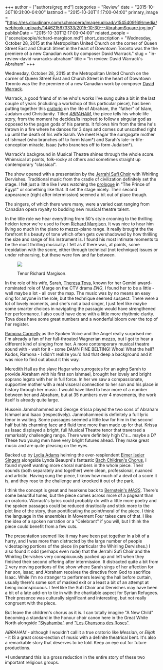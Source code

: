 +++
author = ["authors/greg.md"]
categories = "Review"
date = "2015-10-30T10:31:00-04:00"
lastmod = "2015-10-30T11:17:00-04:00"
primary_image = "https://res.cloudinary.com/schmopera/image/upload/v1545409169/media/webhook-uploads/1446215673333/2015-10-30---AbrahamSquare.jpg.jpg"
publishDate = "2015-10-30T12:17:00-04:00"
related_people = ["scene/people/richard-margison.md"]
short_description = "Wednesday, October 28, 2015 at the Metropolitan United Church on the corner of Queen Street East and Church Street in the heart of Downtown Toronto was the the premiere of a new Canadian work by composer David Warrack."
slug = "in-review-david-warracks-abraham"
title = "In review: David Warrack&#039;s Abraham"
+++

Wednesday, October 28, 2015 at the Metropolitan United Church on the corner of Queen Street East and Church Street in the heart of Downtown Toronto was the the premiere of a new Canadian work by composer [David Warrack](http://www.davidwarrack.ca/). 

Warrack, a good friend of mine who's works I've sung quite a bit in the last couple of years (including a workshop of this particular piece), has been putting together this [oratorio](https://en.wikipedia.org/wiki/Oratorio) on the life of Abraham, the "father" of Islam, Judaism and Christianity. Titled [*ABRAHAM*](http://www.abrahamoratorio.ca/), the piece tells his whole life story, from the moment he decides/is inspired to follow a singular god as opposed to the pagan gods of his parents. It follows him from the time he's thrown in a fire where he dances for 3 days and comes out unscathed right up until the death of his wife Sarah. We meet Hagar the surrgogate mother of Ishmael (who branches off to form Islam\*) and Sarah's late-in-life-conception miracle, Isaac (who branches off to form Judaism\*).

Warrack's background in Musical Theatre shines through the whole score. Whimsical at points, folk-rocky at others and sometimes straight up contemporary "classical". 

The show opened with a presentation by the [Jerrahi Sufi Choir](http://www.jerrahi.ca/index.html) with Whirling Dervishes. Traditional music from the cradle of civilization definitely set the stage. I felt just a little like I was watching the [prologue](https://www.youtube.com/watch?v=biVEtQQ_9mo) in "The Prince of Egypt" or something like that. It set the stage nicely. Their second appearance (right after intermission) seemed a bit out of place though. 

The singers, of which there were many, were a varied cast ranging from Canadian opera royalty to budding new musical theatre talent. 

In the title role we hear everything from 50's style crooning to the thrilling helden tenor we're used to from [Richard Margison](/scene/people/richard-margson/). It was nice to hear him living so much in the piano to mezzo-piano range. It really brought the the forefront his beauty of tone which often gets overshadowed by how thrilling the size and range of his instrument is. I found his most intimate moments to be the most thrilling musically. I felt as if there was, at points, some trepidation with the score, either through technical (not technique) issues or under rehearsing, but these were few and far between. 

<figure data-type="image">

![](https://res.cloudinary.com/schmopera/image/upload/v1545409169/media/webhook-uploads/1446216055087/4iJAxmseiK69CekZWQBkJ90LDos9DsVu_zr-SpqZ8u1QBJQJxroeXZR8khg0OCjjs8yYgckOGNDkzIl9RwXyZvr1GvaJ%3Dw680-h680-c)
</figcaption>Tenor Richard Margison.</figcaption>
</figure>

In the role of his wife, Sarah, [Theresa Tova](http://theresatova.com/), known for her Gemini award-nominated role of Marge on the CTV drama *ENG*, I found her to be a little - well maybe a lot - all over the map. The music was by no means an easy sing for anyone in the role, but the technique seemed suspect. There were a lot of lovely moments, and she's not a bad singer, I just feel like maybe some smarter choices in navigating the passagio would have strengthened her performance. I also could have done with a little more rhythmic clarity. Tova does have some great numbers and a wonderful bloom over the top of her register. 

[Ramona Carmelly](http://ramonacarmelly.blogspot.ca/) as the Spoken Voice and the Angel really surprised me. I'm already a fan of her full-throated Wagnerian mezzo, but I got to hear a different kind of singing from her. A more contemporary musical theatre sound with - wait for it - some DAMN FINE BELTING! Whoa! What the hell? Kudos, Ramona - I didn't realize you'd had that deep a background and it was nice to find out about it this way. 

[Meredith Hall](http://deanartists.com/artist/meredith-hall/) as the slave Hagar who surrogates for an aging Sarah to provide Abraham with his first son Ishmael, brought her lovely and bright soprano legato with her in full force. In her we saw a compassionate, supportive mother with a real visceral connection to her son and his place in history through her music. I would have liked to hear more of a number between her and Abraham, but at 35 numbers over 4 movements, the work itself is already quite large. 

Hussein Janmohammed and George Krissa played the two sons of Abraham Ishmael and Isaac (respectively). Janmohammed is definitely a full lyric tenor in waiting. Some passages seemed a little low for him in the second half but his charming face and fluid tone more than made up for that. Krissa as Isaac displayed a bright, full Musical Theatre tenor that traversed a remarkably challenging range. There were definitely high C's... maybe a D? These two young men have very bright futures ahead. They make great music and are quite pleasing on the eyes. 

Backed up by [Lydia Adams](http://www.elmeriselersingers.com/adams_l.htm) helming the ever-resplendent [Elmer Iseler Singers](http://www.elmeriselersingers.com/) alongside Lynda Beaupré's fantastic [Bach Children's Chorus](http://bachchildrenschorus.ca/), I found myself wanting more choral numbers in the whole piece. Their sounds (both separately and together) were clean, professional, nuanced and artistic. Having sung the piece, I know how much of a devil of a score it is, and they rose to the challenge and knocked it out of the park. 

I think the concept is great and hearkens back to [Bernstein's *MASS*](https://www.youtube.com/watch?v=9tjsKzhpSwE). There's some beautiful tunes, but the piece comes across more of a pageant than an oratorio. Warrack's lyrics could probably do with a little more poetry and the spoken passages could be reduced drastically and stick more to the plot line of the story, than pontificating the point/moral of the piece. I think the language in the ensembles in Movement Four takes care of that. I like the idea of a spoken narration or a "Celebrant" if you will, but I think the piece could benefit from a few cuts. 

The presentation seemed like it may have been put together in a bit of a hurry, and I was more than distracted by the large number of people videotaping portions of the piece (in particular the Whirling Dervishes.) I also found it odd (perhaps even rude) that the Jerrahi Sufi Choir and the Whirling Dervishes very conspicuously packed up and left when they finished their second offering after intermission. It distracted quite a bit from 2 very moving portions of the show where Sarah sings of her affection for her son, Isaac; and Abraham receives the directive from God to sacrifice Isaac. While I'm no stranger to performers leaving the hall before curtain, usually there's some sort of masked exit or a least a bit of an attempt at being inconspicuous. I feel like the Sufi Choir and Dervishes may have been a bit of a late add-on to tie in with the charitable aspect for Syrian Refugees. Their presence was culturally significant and interesting, but not really congruent with the piece. 

But leave the children's chorus as it is. I can totally imagine "A New Child" becoming a standard in the honour choir canon here in the Great White North alongside ["Siyahamba"](https://www.youtube.com/watch?v=_am5crjgCCE) and ["Les Chansons des Roses"](https://www.youtube.com/watch?v=gf2b4Jb-Tb8).

*ABRAHAM* - although I wouldn't call it a true oratorio like *Messiah*, or *Elijah* - it IS a great cross-section of music with a definite theatrical bent. It's also a remarkable story that deserves to be told. Keep an eye out for future productions. 

*I understand this is a gross reduction in the entire story of these two important religious groups. 
